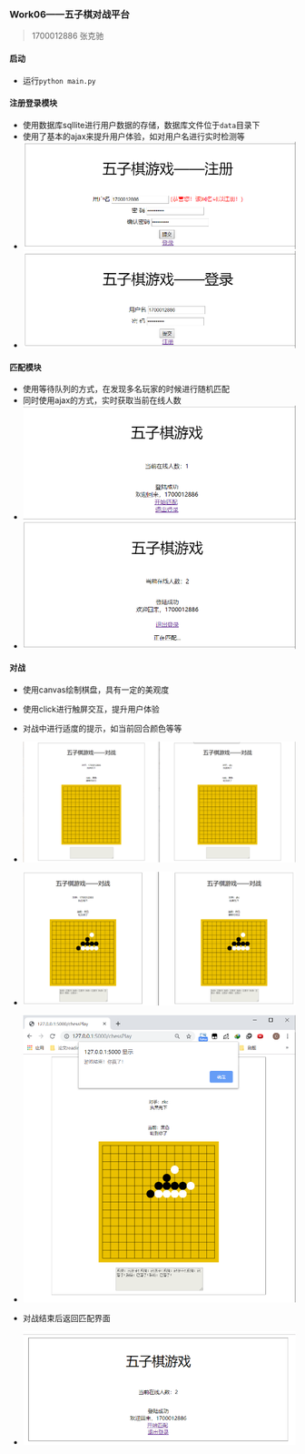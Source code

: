 ### Work06——五子棋对战平台

> 1700012886 张克驰

#### 启动

- 运行`python main.py`

#### 注册登录模块

- 使用数据库sqllite进行用户数据的存储，数据库文件位于`data`目录下
- 使用了基本的ajax来提升用户体验，如对用户名进行实时检测等
- ![1587292120783](assets/1587292120783.png)
- ![1587292088539](assets/1587292088539.png)



#### 匹配模块

- 使用等待队列的方式，在发现多名玩家的时候进行随机匹配
- 同时使用ajax的方式，实时获取当前在线人数
- ![1587292216036](assets/1587292216036.png)
- ![1587292250494](assets/1587292250494.png)



#### 对战

- 使用canvas绘制棋盘，具有一定的美观度
- 使用click进行触屏交互，提升用户体验
- 对战中进行适度的提示，如当前回合颜色等等
- ![1587292308279](assets/1587292308279.png)

- ![1587292394652](assets/1587292394652.png)
- ![1587292426255](assets/1587292426255.png)

- 对战结束后返回匹配界面
- ![1587292472228](assets/1587292472228.png)